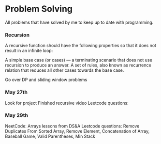# Problem Solving
All problems that have solved by me to keep up to date with programming.

### Recursion
A recursive function should have the following properties so that it does not result in an infinite loop:

A simple base case (or cases) — a terminating scenario that does not use recursion to produce an answer.
A set of rules, also known as recurrence relation that reduces all other cases towards the base case.


Go over DP and sliding window problems


### May 27th
Look for project
Finished recursive video
Leetcode questions:

### May 29th
NeetCode: Arrays lessons from DS&A
Leetcode questions: Remove Duplicates From Sorted Array, Remove Element, Concatenation of Array, Baseball Game, Valid Parentheses, Min Stack

